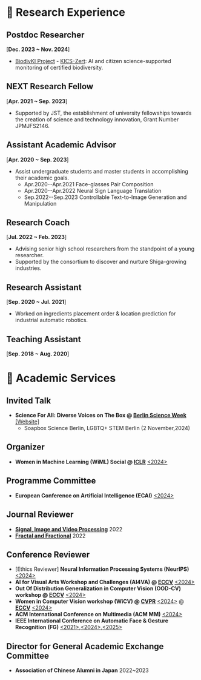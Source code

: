 # 🌱 Research Experience

## Postdoc Researcher 
[**Dec. 2023 ~ Nov. 2024**] 

- [BiodivKI Project](https://www.feda.bio/en/projects/biodivki/) - [KICS-Zert](https://www.fona.de/de/massnahmen/foerdermassnahmen/BiodivKI.php): AI and citizen science-supported monitoring of certified biodiversity.

## NEXT Research Fellow
[**Apr. 2021 ~ Sep. 2023**] 

- Supported by JST, the establishment of university fellowships towards the creation of science and technology innovation, Grant Number JPMJFS2146.

## Assistant Academic Advisor
[**Apr. 2020 ~ Sep. 2023**]
- Assist undergraduate students and master students in accomplishing their academic goals.
	* Apr.2020--Apr.2021 Face-glasses Pair Composition
	* Apr.2020--Apr.2022 Neural Sign Language Translation
	* Sep.2022--Sep.2023 Controllable Text-to-Image Generation and Manipulation

## Research Coach
[**Jul. 2022 ~ Feb. 2023**] 
- Advising senior high school researchers from the standpoint of a young researcher.
- Supported by the consortium to discover and nurture Shiga-growing industries.

## Research Assistant
[**Sep. 2020 ~ Jul. 2021**] 
- Worked on ingredients placement order & location prediction for industrial automatic robotics.

## Teaching Assistant
[**Sep. 2018 ~ Aug. 2020**] 


# 🍬 Academic Services

## Invited Talk
- **Science For All: Diverse Voices on The Box @ [Berlin Science Week](https://berlinscienceweek.com/)** [[Website]](https://berlinscienceweek.com/programme/science-all-diverse-voices-box)
    - Soapbox Science Berlin, LGBTQ+ STEM Berlin (2 November,2024)

## Organizer
- **Women in Machine Learning (WiML) Social @ [ICLR](https://iclr.cc/)** [<2024>](https://sites.google.com/view/wicv-cvpr-2024/)

## Programme Committee
- **European Conference on Artificial Intelligence (ECAI)** [<2024>](https://www.ecai2024.eu/)
  
## Journal Reviewer
- **[Signal, Image and Video Processing](https://link.springer.com/journal/11760)** 2022
- **[Fractal and Fractional](https://www.mdpi.com/journal/fractalfract)** 2022

## Conference Reviewer
- [Ethics Reviewer] **Neural Information Processing Systems (NeurIPS)** [<2024>](https://neurips.cc/Conferences/2024)
- **AI for Visual Arts Workshop and Challenges (AI4VA) @ [ECCV](https://eccv.ecva.net/)** [<2024>](https://sites.google.com/view/ai4vaeccv2024/home)
- **Out Of Distribution Generalization in Computer Vision (OOD-CV) workshop @ [ECCV](https://eccv.ecva.net/)** [<2024>](https://www.ood-cv.org/)
- **Women in Computer Vision workshop (WiCV) @ [CVPR](https://cvpr.thecvf.com/)** [<2024>](https://sites.google.com/view/wicv-cvpr-2024/) @ [**ECCV**](https://eccv.ecva.net/) [<2024>](https://sites.google.com/view/wicveccv2024/home)
- **ACM International Conference on Multimedia (ACM MM)** [<2024>](https://2024.acmmm.org/)
- **IEEE International Conference on Automatic Face & Gesture Recognition (FG)** [<2021>](https://iab-rubric.org/fg2021/),[<2024>](https://fg2024.ieee-biometrics.org/),[<2025>](https://fg2025.ieee-biometrics.org/)

## Director for General Academic Exchange Committee
- **Association of Chinese Alumni in Japan** 2022~2023

